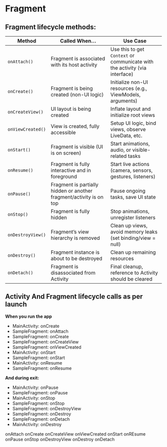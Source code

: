# Fragment

## Fragment lifecycle methods:

| Method            | Called When…                                                        | Use Case                                                                   |
|-------------------|---------------------------------------------------------------------|----------------------------------------------------------------------------|
| `onAttach()`      | Fragment is associated with its host activity                       | Use this to get `Context` or communicate with the activity (via interface) | 
| `onCreate()`      | Fragment is being created (non-UI logic)                            | Initialize non-UI resources (e.g., ViewModels, arguments)                  | 
| `onCreateView()`  | UI layout is being created                                          | Inflate layout and initialize root views                                   |
| `onViewCreated()` | View is created, fully accessible                                   | Setup UI logic, bind views, observe LiveData, etc.                         | 
| `onStart()`       | Fragment is visible (UI is on screen)                               | Start animations, audio, or visible-related tasks                          |
| `onResume()`      | Fragment is fully interactive and in foreground                     | Start live actions (camera, sensors, gestures, listeners)                  | 
| `onPause()`       | Fragment is partially hidden or another fragment/activity is on top | Pause ongoing tasks, save UI state                                         | 
| `onStop()`        | Fragment is fully hidden                                            | Stop animations, unregister listeners                                      | 
| `onDestroyView()` | Fragment’s view hierarchy is removed                                | Clean up views, avoid memory leaks (set binding/view = null)               | 
| `onDestroy()`     | Fragment instance is about to be destroyed                          | Clean up remaining resources                                               | 
| `onDetach()`      | Fragment is disassociated from Activity                             | Final cleanup, reference to Activity should be cleared                     | 


## Activity And Fragment lifecycle calls as per launch

**When you run the app**
 
- MainActivity: onCreate
- SampleFragment: onAttach
- SampleFragment: onCreate
- SampleFragment: onCreateView
- SampleFragment: onViewCreated
- MainActivity: onStart
- SampleFragment: onStart
- MainActivity: onResume
- SampleFragment: onResume

**And during exit:**

- MainActivity: onPause
- SampleFragment: onPause
- MainActivity: onStop
- SampleFragment: onStop
- SampleFragment: onDestroyView
- SampleFragment: onDestroy
- SampleFragment: onDetach
- MainActivity: onDestroy





onAttach
onCreate
onCreateView
onViewCreated
onStart
onREsume
onPause
onStop
onDestroyView
onDestroy
onDetach